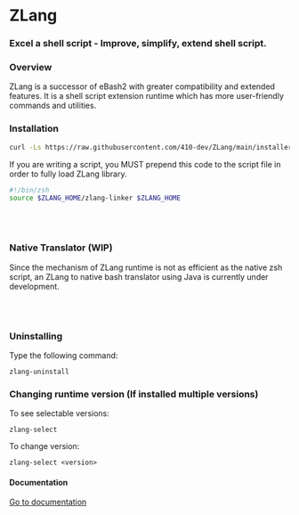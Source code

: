 # ZLang

### Excel a shell script - Improve, simplify, extend shell script.

### Overview

ZLang is a successor of eBash2 with greater compatibility and extended features. It is a shell script extension runtime which has more user-friendly commands and utilities.

### Installation

```bash 
curl -Ls https://raw.githubusercontent.com/410-dev/ZLang/main/installer.zsh | zsh
```

If you are writing a script, you MUST prepend this code to the script file in order to fully load ZLang library.
```bash
#!/bin/zsh
source $ZLANG_HOME/zlang-linker $ZLANG_HOME
```

<br>
<br>

### Native Translator (WIP)

Since the mechanism of ZLang runtime is not as efficient as the native zsh script, an ZLang to native bash translator using Java is currently under development.

<br>

<br>

### Uninstalling

Type the following command:

```shell
zlang-uninstall
```



### Changing runtime version (If installed multiple versions)

To see selectable versions:

```shell
zlang-select
```

To change version:

```shell
zlang-select <version>
```



#### Documentation

[Go to documentation](./doc/Main.md)

